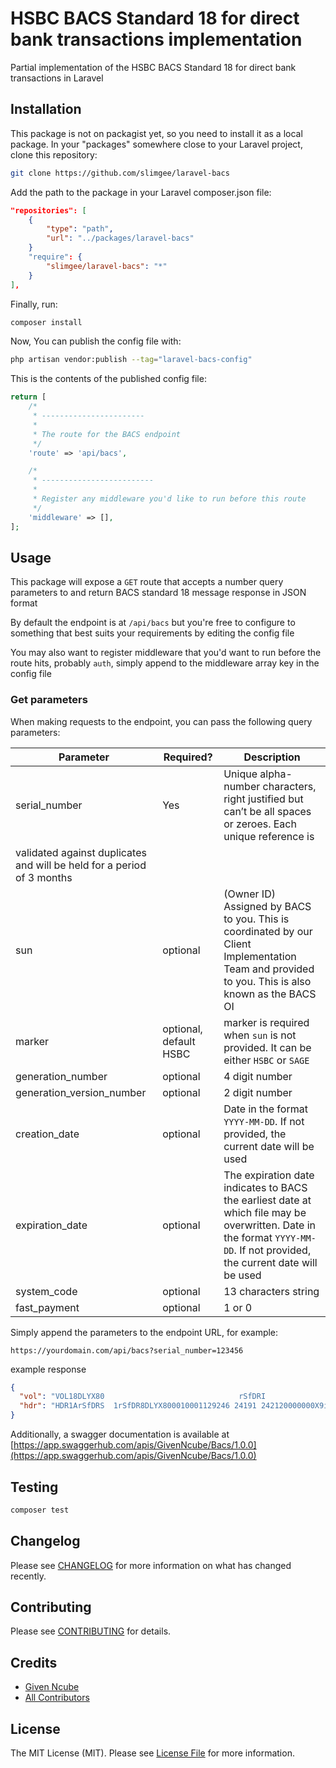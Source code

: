 # HSBC BACS Standard 18 for direct bank transactions implementation

Partial implementation of the HSBC BACS Standard 18 for direct bank transactions in Laravel


## Installation

This package is not on packagist yet, so you need to install it as a local package. In your "packages" somewhere close to your Laravel project, clone this repository:
```bash
git clone https://github.com/slimgee/laravel-bacs
```

Add the path to the package in your Laravel composer.json file:
```json
"repositories": [
    {
        "type": "path",
        "url": "../packages/laravel-bacs"
    }
    "require": {
        "slimgee/laravel-bacs": "*"
    }
],
```

Finally, run:
```bash
composer install
```

Now, You can publish the config file with:

```bash
php artisan vendor:publish --tag="laravel-bacs-config"
```

This is the contents of the published config file:

```php
return [
    /*
     * -----------------------
     *
     * The route for the BACS endpoint
     */
    'route' => 'api/bacs',

    /*
     * -------------------------
     *
     * Register any middleware you'd like to run before this route
     */
    'middleware' => [],
];
```

## Usage

This package will expose a `GET` route that accepts a number query parameters to and return BACS standard 18 message response in JSON format

By default the endpoint is at `/api/bacs` but you're free to configure to something that best suits your requirements by editing the config file

You may also want to register middleware that you'd want to run before the route hits, probably `auth`, simply append to the middleware array key in the config file

### Get parameters

When making requests to the endpoint, you can pass the following query parameters:


| Parameter  | Required? | Description 
| ------------- | ------------- | ------------ |
| serial_number | Yes  | Unique alpha-number characters, right justified but can’t be all spaces or zeroes. Each unique reference is
validated against duplicates and will be held for a period of 3 months |
|  sun  | optional | (Owner ID) Assigned by BACS to you. This is coordinated by our Client Implementation Team and provided to you. This is also known as the BACS OI |
| marker | optional, default HSBC | marker is required when `sun` is not provided. It can be either `HSBC` or `SAGE` |
| generation_number | optional | 4 digit number |
| generation_version_number | optional | 2 digit number |
| creation_date | optional | Date in the format `YYYY-MM-DD`. If not provided, the current date will be used |
| expiration_date | optional | The expiration date indicates to BACS the earliest date at which file may be overwritten. Date in the format `YYYY-MM-DD`. If not provided, the current date will be used |
| system_code | optional | 13 characters string |
| fast_payment | optional | 1 or 0 |


Simply append the parameters to the endpoint URL, for example:
```
https://yourdomain.com/api/bacs?serial_number=123456
```

example response

```json
{
  "vol": "VOL18DLYX80                              rSfDRI                                1",
  "hdr": "HDR1ArSfDRS  1rSfDR8DLYX800010001129246 24191 242120000000X9i0VbIs2hmNq       "
}
```


Additionally, a swagger documentation is available at [https://app.swaggerhub.com/apis/GivenNcube/Bacs/1.0.0](https://app.swaggerhub.com/apis/GivenNcube/Bacs/1.0.0) 

## Testing

```bash
composer test
```

## Changelog

Please see [CHANGELOG](CHANGELOG.md) for more information on what has changed recently.

## Contributing

Please see [CONTRIBUTING](CONTRIBUTING.md) for details.



## Credits

- [Given Ncube](https://github.com/slimgee)
- [All Contributors](../../contributors)

## License

The MIT License (MIT). Please see [License File](LICENSE.md) for more information.
